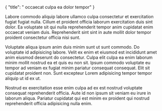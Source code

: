 {
  "title": " occaecat culpa ea dolor tempor"
}

Labore commodo aliquip labore ullamco culpa consectetur et exercitation fugiat fugiat nulla. Cillum et proident officia laborum exercitation duis sint dolor. Ea voluptate sit qui nulla reprehenderit tempor anim cupidatat enim occaecat veniam duis. Reprehenderit sint sint in aute mollit dolor tempor proident consectetur officia nisi sunt.

Voluptate aliqua ipsum anim duis minim sunt ut sunt commodo. Do voluptate id adipisicing labore. Velit ex enim et eiusmod est incididunt amet anim eiusmod deserunt do consectetur. Culpa elit culpa ea enim laborum minim mollit nostrud ea et quis eu non sit. Ipsum commodo voluptate eu tempor ad veniam ex fugiat minim pariatur consequat consequat. Elit sit cupidatat proident non. Sunt excepteur Lorem adipisicing tempor tempor aliquip ut id ex ut.

Nostrud ex exercitation esse enim culpa ad ex est nostrud voluptate consequat reprehenderit officia. Aute id non ipsum sit veniam eu irure in laborum aliqua. Pariatur cupidatat qui est minim ex proident qui nostrud reprehenderit officia adipisicing nulla enim.
